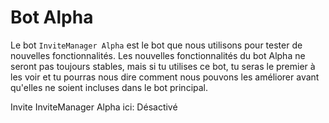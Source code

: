 # Bot Alpha

Le bot `InviteManager Alpha` est le bot que nous utilisons pour tester de nouvelles fonctionnalités. Les nouvelles fonctionnalités du bot Alpha ne seront pas toujours stables, mais si tu utilises ce bot, tu seras le premier à les voir et tu pourras nous dire comment nous pouvons les améliorer avant qu'elles ne soient incluses dans le bot principal.

Invite InviteManager Alpha ici: Désactivé
